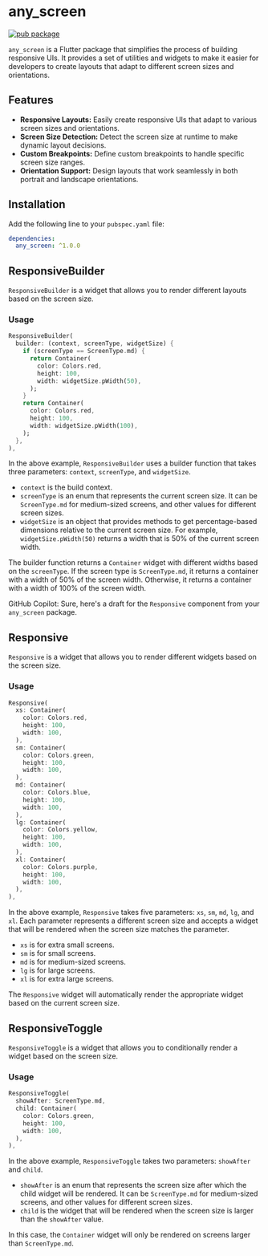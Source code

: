 # any_screen

[![pub package](https://img.shields.io/pub/v/any_screen.svg)](https://pub.dev/packages/any_screen)

`any_screen` is a Flutter package that simplifies the process of building responsive UIs. It provides a set of utilities and widgets to make it easier for developers to create layouts that adapt to different screen sizes and orientations.

## Features

- **Responsive Layouts:** Easily create responsive UIs that adapt to various screen sizes and orientations.
- **Screen Size Detection:** Detect the screen size at runtime to make dynamic layout decisions.
- **Custom Breakpoints:** Define custom breakpoints to handle specific screen size ranges.
- **Orientation Support:** Design layouts that work seamlessly in both portrait and landscape orientations.

## Installation

Add the following line to your `pubspec.yaml` file:

```yaml
dependencies:
  any_screen: ^1.0.0
```


## ResponsiveBuilder

`ResponsiveBuilder` is a widget that allows you to render different layouts based on the screen size.

### Usage

```dart
ResponsiveBuilder(
  builder: (context, screenType, widgetSize) {
    if (screenType == ScreenType.md) {
      return Container(
        color: Colors.red,
        height: 100,
        width: widgetSize.pWidth(50),
      );
    }
    return Container(
      color: Colors.red,
      height: 100,
      width: widgetSize.pWidth(100),
    );
  },
),
```

In the above example, `ResponsiveBuilder` uses a builder function that takes three parameters: `context`, `screenType`, and `widgetSize`. 

- `context` is the build context.
- `screenType` is an enum that represents the current screen size. It can be `ScreenType.md` for medium-sized screens, and other values for different screen sizes.
- `widgetSize` is an object that provides methods to get percentage-based dimensions relative to the current screen size. For example, `widgetSize.pWidth(50)` returns a width that is 50% of the current screen width.

The builder function returns a `Container` widget with different widths based on the `screenType`. If the screen type is `ScreenType.md`, it returns a container with a width of 50% of the screen width. Otherwise, it returns a container with a width of 100% of the screen width.

GitHub Copilot: Sure, here's a draft for the `Responsive` component from your `any_screen` package.

## Responsive

`Responsive` is a widget that allows you to render different widgets based on the screen size.

### Usage

```dart
Responsive(
  xs: Container(
    color: Colors.red,
    height: 100,
    width: 100,
  ),
  sm: Container(
    color: Colors.green,
    height: 100,
    width: 100,
  ),
  md: Container(
    color: Colors.blue,
    height: 100,
    width: 100,
  ),
  lg: Container(
    color: Colors.yellow,
    height: 100,
    width: 100,
  ),
  xl: Container(
    color: Colors.purple,
    height: 100,
    width: 100,
  ),
),
```

In the above example, `Responsive` takes five parameters: `xs`, `sm`, `md`, `lg`, and `xl`. Each parameter represents a different screen size and accepts a widget that will be rendered when the screen size matches the parameter.

- `xs` is for extra small screens.
- `sm` is for small screens.
- `md` is for medium-sized screens.
- `lg` is for large screens.
- `xl` is for extra large screens.

The `Responsive` widget will automatically render the appropriate widget based on the current screen size.

## ResponsiveToggle

`ResponsiveToggle` is a widget that allows you to conditionally render a widget based on the screen size.

### Usage

```dart
ResponsiveToggle(
  showAfter: ScreenType.md,
  child: Container(
    color: Colors.green,
    height: 100,
    width: 100,
  ),
),
```

In the above example, `ResponsiveToggle` takes two parameters: `showAfter` and `child`.

- `showAfter` is an enum that represents the screen size after which the child widget will be rendered. It can be `ScreenType.md` for medium-sized screens, and other values for different screen sizes.
- `child` is the widget that will be rendered when the screen size is larger than the `showAfter` value.

In this case, the `Container` widget will only be rendered on screens larger than `ScreenType.md`.

